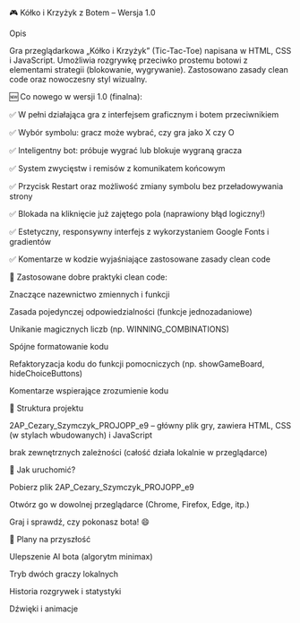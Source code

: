 🎮 Kółko i Krzyżyk z Botem – Wersja 1.0

Opis

Gra przeglądarkowa „Kółko i Krzyżyk” (Tic-Tac-Toe) napisana w HTML, CSS i JavaScript. Umożliwia rozgrywkę przeciwko prostemu botowi z elementami strategii (blokowanie, wygrywanie). Zastosowano zasady clean code oraz nowoczesny styl wizualny.

🆕 Co nowego w wersji 1.0 (finalna):

✅ W pełni działająca gra z interfejsem graficznym i botem przeciwnikiem

✅ Wybór symbolu: gracz może wybrać, czy gra jako X czy O

✅ Inteligentny bot: próbuje wygrać lub blokuje wygraną gracza

✅ System zwycięstw i remisów z komunikatem końcowym

✅ Przycisk Restart oraz możliwość zmiany symbolu bez przeładowywania strony

✅ Blokada na kliknięcie już zajętego pola (naprawiony błąd logiczny!)

✅ Estetyczny, responsywny interfejs z wykorzystaniem Google Fonts i gradientów

✅ Komentarze w kodzie wyjaśniające zastosowane zasady clean code

🔧 Zastosowane dobre praktyki clean code:

Znaczące nazewnictwo zmiennych i funkcji

Zasada pojedynczej odpowiedzialności (funkcje jednozadaniowe)

Unikanie magicznych liczb (np. WINNING_COMBINATIONS)

Spójne formatowanie kodu

Refaktoryzacja kodu do funkcji pomocniczych (np. showGameBoard, hideChoiceButtons)

Komentarze wspierające zrozumienie kodu

📁 Struktura projektu

2AP_Cezary_Szymczyk_PROJOPP_e9 – główny plik gry, zawiera HTML, CSS (w stylach wbudowanych) i JavaScript

brak zewnętrznych zależności (całość działa lokalnie w przeglądarce)

🚀 Jak uruchomić?

Pobierz plik 2AP_Cezary_Szymczyk_PROJOPP_e9

Otwórz go w dowolnej przeglądarce (Chrome, Firefox, Edge, itp.)

Graj i sprawdź, czy pokonasz bota! 😄

📌 Plany na przyszłość

Ulepszenie AI bota (algorytm minimax)

Tryb dwóch graczy lokalnych

Historia rozgrywek i statystyki

Dźwięki i animacje 
